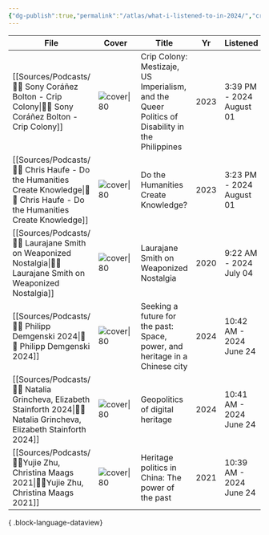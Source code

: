 ```yaml
---
{"dg-publish":true,"permalink":"/atlas/what-i-listened-to-in-2024/","created":"2024-08-01T11:17:22.275+08:00","updated":"2024-08-01T21:36:01.661+08:00"}
---
```



| File                                                                                                                                 | Cover                                                                                                                         | Title                                                                                           | Yr   | Listened                 | URL                                                                                                                |
| ------------------------------------------------------------------------------------------------------------------------------------ | ----------------------------------------------------------------------------------------------------------------------------- | ----------------------------------------------------------------------------------------------- | ---- | ------------------------ | ------------------------------------------------------------------------------------------------------------------ |
| [[Sources/Podcasts/📖🫛 Sony Coráñez Bolton - Crip Colony\|📖🫛 Sony Coráñez Bolton - Crip Colony]]                               | ![cover\|80](http://books.google.com/books/content?id=umioEAAAQBAJ&printsec=frontcover&img=1&zoom=1&edge=curl&source=gbs_api) | Crip Colony: Mestizaje, US Imperialism, and the Queer Politics of Disability in the Philippines | 2023 | 3:39 PM - 2024 August 01 | https://open.spotify.com/episode/6JmJxUbN86Ud6Istey90Rd?si=349258fda6f4445a                                        |
| [[Sources/Podcasts/📖🫛 Chris Haufe - Do the Humanities Create Knowledge\|📖🫛 Chris Haufe - Do the Humanities Create Knowledge]] | ![cover\|80](http://books.google.com/books/content?id=n8jlEAAAQBAJ&printsec=frontcover&img=1&zoom=1&edge=curl&source=gbs_api) | Do the Humanities Create Knowledge?                                                             | 2023 | 3:23 PM - 2024 August 01 | https://open.spotify.com/episode/5DW7SAGmzsFhpWoSb7TUgh?si=maYScPRoSy6Gm1cPlyQHcg                                  |
| [[Sources/Podcasts/📖🫛 Laurajane Smith on Weaponized Nostalgia\|📖🫛 Laurajane Smith on Weaponized Nostalgia]]                   | ![cover\|80](\-)                                                                                                              | Laurajane Smith on Weaponized Nostalgia                                                         | 2020 | 9:22 AM - 2024 July 04   | https://soundcloud.com/columbiagsapp/laurajane-smith-interview-final?in=columbiagsapp/sets/historic-preservation-1 |
| [[Sources/Podcasts/📖🫛 Philipp Demgenski 2024\|📖🫛 Philipp Demgenski 2024]]                                                     | ![cover\|80](http://books.google.com/books/content?id=KA_tEAAAQBAJ&printsec=frontcover&img=1&zoom=1&edge=curl&source=gbs_api) | Seeking a future for the past: Space, power, and heritage in a Chinese city                     | 2024 | 10:42 AM - 2024 June 24  | https://open.spotify.com/episode/6CDFoU0RASYCvDu6gE0qaG?si=lUPkBDMvRbOvCvq6OwuDRA                                  |
| [[Sources/Podcasts/📖🫛 Natalia Grincheva, Elizabeth Stainforth 2024\|📖🫛 Natalia Grincheva, Elizabeth Stainforth 2024]]         | ![cover\|80](http://books.google.com/books/content?id=Xf9G0AEACAAJ&printsec=frontcover&img=1&zoom=1&source=gbs_api)           | Geopolitics of digital heritage                                                                 | 2024 | 10:41 AM - 2024 June 24  | https://open.spotify.com/episode/09mM9MLYhqxk0IM41jkJ0P?si=A03RnWs6QfiKPKj2mJYRqg                                  |
| [[Sources/Podcasts/📖🫛Yujie Zhu, Christina Maags 2021\|📖🫛Yujie Zhu, Christina Maags 2021]]                                     | ![cover\|80](http://books.google.com/books/content?id=aZ_HDwAAQBAJ&printsec=frontcover&img=1&zoom=1&edge=curl&source=gbs_api) | Heritage politics in China: The power of the past                                               | 2021 | 10:39 AM - 2024 June 24  | https://open.spotify.com/episode/67D7aB9oKlOFto2FtFnGkJ?si=X1YLHkcFS62FjVSaUcOulQ                                  |

{ .block-language-dataview}


